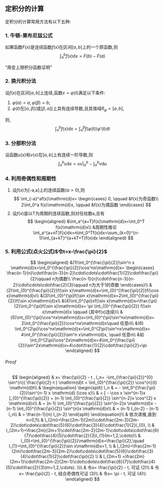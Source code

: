 ## 定积分的计算

定积分的计算常用方法有以下五种:

### 1. 牛顿-莱布尼兹公式

如果函数$F(x)$是连续函数$f(x)$在区间$[a,b]$上的一个原函数,则
$$\int_a^b f(x)\mathrm{d}x=F(b)-F(a)$$

<q>用变上限积分函数证明</q>

### 2. 换元积分法

设$f(x)$在区间$[a,b]$上连续,函数$x = \varphi(t)$满足以下条件:

1. $\varphi(\alpha)=a, \varphi(\beta)=b$;
2. $\varphi(t)$在$[\alpha, \beta]$(或$[\beta,\alpha]$)上具有连续导数,且其值域$R_\varphi=[a,b]$,

则, $$\int_a^b f(x)\mathrm{d}x=\int_{\alpha}^{\beta}f(\varphi(t))\varphi'(t)\mathrm{d}t$$

### 3. 分部积分法

设函数$u(x)$和$v(x)$在$[a,b]$上有连续一阶导数,则
$$\int_a^b u\mathrm{d}x=uv\bigg|_{a}^b-\int_a^b v\mathrm{d}u$$

### 4. 利用奇偶性和周期性

1. 设$f(x)$为[-a,a]上的连续函数($a>0$),则
   $$
   \int_{-a}^af(x)\mathrm{d}x=
   \begin{cases}
   	0, \qquad &f(x)为奇函数\\
   	2\int_0^a f(x)\mathrm{d}x, \qquad &f(x)为偶函数
   \end{cases}
   $$
2. 设$f(x)$是以T为周期的连续函数,则对任给数a,总有
   $$
   \begin{aligned}
   	&\int_a^{a+T}f(x)\mathrm{d}x=\int_0^T f(x)\mathrm{d}x\\
   	&周期性推论\int_a^{a+nT}f(x)dx=n\int_0^Tf(x)dx=\sum_{k=0}^{n-1}\int_{a+kT}^{a+kT+T}f(x)dx
   \end{aligned}
   $$

### 5. 利用公式(点火公式)$令t=x-\frac{\pi}{2}$

$$
\begin{aligned}
	&(1)\int_0^{\frac{\pi}{2}}\sin^n x \mathrm{d}x=\int_0^{\frac{\pi}{2}}\cos^nx\mathrm{d}x=
	\begin{cases}
		\frac{n-1}{n}\cdot\frac{n-3}{n-2}\cdot\cdots\cdot\frac{1}{2}\cdot\frac{\pi}{2}\qquad n为偶数\\
		\frac{n-1}{n}\cdot\frac{n-3}{n-2}\cdot\cdots\cdot\frac{2}{3}\qquad n为大于1的奇数
	\end{cases}\\
	&(2)\int_{0}^{\frac{\pi}{2}}f(\sin x)\mathrm{d}x=\int_{0}^{\frac{\pi}{2}}f(\cos x)\mathrm{d}x\\
	&(3)\int_{0}^{\pi}f(\sin x)\mathrm{d}x=2\int_{0}^{\frac{\pi}{2}}f(\sin x)\mathrm{d}x\\
	&(4)\int_0^{\pi}xf(\sin x)\mathrm{d}x=\frac{\pi}{2}\int_0^{\pi}f(\sin x)\mathrm{d}x= \pi \int_{0}^{\frac{\pi}{2}} f(\sin x)\mathrm{d}x \qquad (其中f(x)连续)\\
	&(5)\int_{0}^{\pi}\cos^nx\mathrm{d}x=\int_{0}^{\pi}\sin^nx\mathrm{d}x= 2\int_0^{\frac{\pi}{2}}\cos^nx\mathrm{d}x\quad 任意n\\
	&(6) \int_0^{2\pi}\cos^nx\mathrm{d}x=\int_0^{2\pi}\sin^nx\mathrm{d}x= 4\int_0^{\frac{\pi}{2}}\sin^n x\mathrm{d}x, \quad 任意n\\
	&如\int_0^{2\pi}\cos^2x\mathrm{d}x=4\int_0^{\frac{\pi}{2}}\sin^2x\mathrm{d}x=4\cdot\frac{1}{2}\cdot\frac{\pi}{2}=\pi
\end{aligned}
$$

###### Proof

$$
\begin{aligned}
	& x= \frac{\pi}{2} - t , I_n= -\int_{\frac{\pi}{2}}^{0} \sin^{n}( \frac{\pi}{2}-t ) \mathrm{d}t  =  \int_{0}^{\frac{\pi}{2}} \cos^{n}(t) \mathrm{d}t\\
	&
	\begin{equation}
		\begin{split}
			I_n
			& = - \int_0^{\frac{\pi}{2}}\sin^{n-1} x \mathrm{d} (\cos x)\\
			& = [ - \cos x \sin^{n-1}x ]_{0}^{\frac{\pi}{2}} + (n-1) \int_{0}^{\frac{\pi}{2}} \sin^{n-2}x \cos^{2} x \mathrm{d}x\\
			& = (n-1) \int_{0}^{\frac{\pi}{2}} \sin^{n-2}x \mathrm{d}x - (n-1) \int_{0}^{\frac{\pi}{2}} \sin^{n}x \mathrm{d}x\\
			& = (n-1) I_{n-2} - (n-1) I_n\\
			& = \frac{n-1}{n} I_{n-2}
		\end{split}
	\end{equation}\\
	& 依次递推,直到n=0,1\\
	& I_{2m}=\frac{2m-1}{2m}\cdot\frac{2m-3}{2m-2}\cdot\cdots\cdot\frac{5}{6}\cdot\frac{3}{4}\cdot\frac{1}{2}I_{0}, \\
	& I_{2m+1}=\frac{2m}{2m+1}\cdot\frac{2m-2}{2m-1}\cdot\cdots\cdot\frac{6}{7}\cdot\frac{4}{5}\cdot\frac{2}{3}I_{1}(m=1,2,\cdots)\\
	& I_{0}=\int_{0}^{\frac{\pi}{2}}\mathrm{d}x=\frac{\pi}{2},\quad I_{1}=\int_{0}^{\frac{\pi}{2}}\sin x\mathrm{d}x=1, \\
	& I_{2m}=\frac{2m-1}{2m}\cdot\frac{2m-3}{2m-2}\cdot\cdots\cdot\frac{5}{6}\cdot\frac{3}{4}\cdot\frac{1}{2}\cdot\frac{\pi}{2} \\
	& I_{2m+1} =\frac{2m}{2m+1}\cdot\frac{2m-2}{2m-1}\cdot\cdots\cdot\frac{6}{7}\cdot\frac{4}{5}\cdot\frac{2}{3}(m=1,2,\cdots).
	\\\\
	& 令x= \frac{\pi}{2} - t, 可证 (2)\\
	& 令x= \frac{\pi}{2} - t, 结合奇偶性可证 (3)\\
	& 令x= \pi - t, 可证 (4)\\
\end{aligned}
$$
